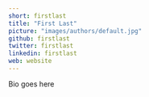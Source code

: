 ```yaml
---
short: firstlast
title: "First Last"
picture: "images/authors/default.jpg"
github: firstlast
twitter: firstlast
linkedin: firstlast
web: website
---
```


Bio goes here